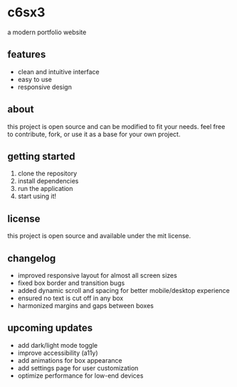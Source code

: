 # c6sx3

a modern portfolio website

## features

- clean and intuitive interface
- easy to use
- responsive design

## about

this project is open source and can be modified to fit your needs. 
feel free to contribute, fork, or use it as a base for your own project.

## getting started

1. clone the repository
2. install dependencies
3. run the application
4. start using it!

## license

this project is open source and available under the mit license.

## changelog

- improved responsive layout for almost all screen sizes
- fixed box border and transition bugs
- added dynamic scroll and spacing for better mobile/desktop experience
- ensured no text is cut off in any box
- harmonized margins and gaps between boxes

## upcoming updates

- add dark/light mode toggle
- improve accessibility (a11y)
- add animations for box appearance
- add settings page for user customization
- optimize performance for low-end devices